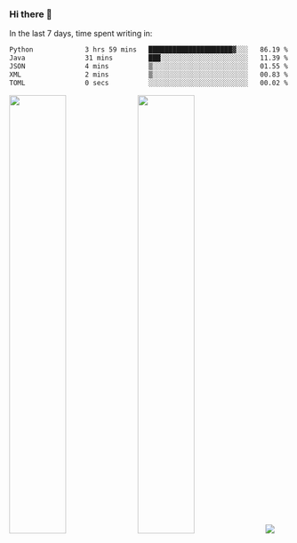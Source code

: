 ### Hi there 👋

In the last 7 days, time spent writing in:

<!--START_SECTION:waka-->

```txt
Python             3 hrs 59 mins   █████████████████████▓░░░   86.19 %
Java               31 mins         ███░░░░░░░░░░░░░░░░░░░░░░   11.39 %
JSON               4 mins          ▒░░░░░░░░░░░░░░░░░░░░░░░░   01.55 %
XML                2 mins          ▒░░░░░░░░░░░░░░░░░░░░░░░░   00.83 %
TOML               0 secs          ░░░░░░░░░░░░░░░░░░░░░░░░░   00.02 %
```

<!--END_SECTION:waka-->

<img src="https://wakatime.com/share/@jimtje/5d0c92de-08f8-4a72-8f2f-6a9693d1e318.svg" width=45% height=45%> <img src="https://wakatime.com/share/@jimtje/501498ae-bda5-4da7-a89d-b40bcdd5556d.svg" width=45% height=45%>
![](https://hit.yhype.me/github/profile?user_id=43537315)

